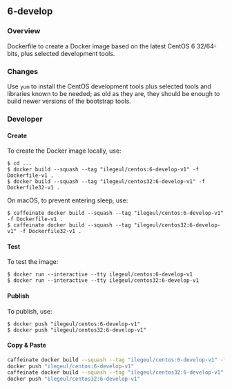 ## 6-develop

### Overview

Dockerfile to create a Docker image based on the latest CentOS 6 32/64-bits, plus selected development tools.

### Changes

Use `yum` to install the CentOS development tools plus selected tools and libraries known to be needed; as old as they are, they should be enough to build newer versions of the bootstrap tools.

### Developer

#### Create

To create the Docker image locally, use:

```console
$ cd ...
$ docker build --squash --tag "ilegeul/centos:6-develop-v1" -f Dockerfile-v1 .
$ docker build --squash --tag "ilegeul/centos32:6-develop-v1" -f Dockerfile32-v1 .
```

On macOS, to prevent entering sleep, use:

```console
$ caffeinate docker build --squash --tag "ilegeul/centos:6-develop-v1" -f Dockerfile-v1 .
$ caffeinate docker build --squash --tag "ilegeul/centos32:6-develop-v1" -f Dockerfile32-v1 .
```

#### Test

To test the image:

```console
$ docker run --interactive --tty ilegeul/centos:6-develop-v1
$ docker run --interactive --tty ilegeul/centos32:6-develop-v1
```

#### Publish

To publish, use:

```console
$ docker push "ilegeul/centos:6-develop-v1"
$ docker push "ilegeul/centos32:6-develop-v1"
```

#### Copy & Paste

```bash
caffeinate docker build --squash --tag "ilegeul/centos:6-develop-v1" -f Dockerfile-v1 .
docker push "ilegeul/centos:6-develop-v1"
caffeinate docker build --squash --tag "ilegeul/centos32:6-develop-v1" -f Dockerfile32-v1 .
docker push "ilegeul/centos32:6-develop-v1"

```

